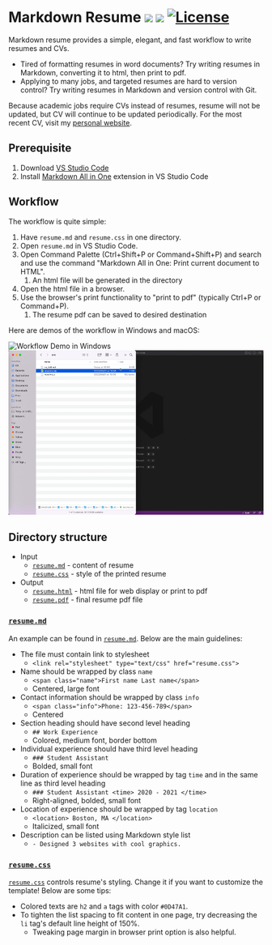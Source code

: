 # Markdown Resume <img src="https://simpleicons.org/icons/markdown.svg" width=20> <img src="https://simpleicons.org/icons/visualstudiocode.svg" width=20> [![License](https://img.shields.io/github/license/tengjuilin/markdown-resume)](https://opensource.org/licenses/MIT)

Markdown resume provides a simple, elegant, and fast workflow to write resumes and CVs.

- Tired of formatting resumes in word documents? Try writing resumes in Markdown, converting it to html, then print to pdf.
- Applying to many jobs, and targeted resumes are hard to version control? Try writing resumes in Markdown and version control with Git.

Because academic jobs require CVs instead of resumes, resume will not be updated, but CV will continue to be updated periodically. For the most recent CV, visit my [personal website](https://tengjuilin.netlify.app/cv/cv_full/).

## Prerequisite

1. Download [VS Studio Code](https://code.visualstudio.com/)
2. Install [Markdown All in One](https://marketplace.visualstudio.com/items?itemName=yzhang.markdown-all-in-one) extension in VS Studio Code

## Workflow

The workflow is quite simple:

1. Have `resume.md` and `resume.css` in one directory.
2. Open `resume.md` in VS Studio Code.
3. Open Command Palette (Ctrl+Shift+P or Command+Shift+P) and search and use the command "Markdown All in One: Print current document to HTML".
   1. An html file will be generated in the directory
4. Open the html file in a browser.
5. Use the browser's print functionality to "print to pdf" (typically Ctrl+P or Command+P).
   1. The resume pdf can be saved to desired destination

Here are demos of the workflow in Windows and macOS:

![Workflow Demo in Windows](workflow-demo-win.gif)
![Workflow Demo in macOS](workflow-demo-macos.gif)

## Directory structure

- Input
  - [`resume.md`](source/resume.md) - content of resume
  - [`resume.css`](source/resume.css) - style of the printed resume
- Output
  - [`resume.html`](source/resume.html) - html file for web display or print to pdf
  - [`resume.pdf`](source/resume.pdf) - final resume pdf file

### [`resume.md`](source/resume.md)

An example can be found in [`resume.md`](source/resume.md). Below are the main guidelines:

- The file must contain link to stylesheet
  - `<link rel="stylesheet" type="text/css" href="resume.css">`
- Name should be wrapped by class `name`
  - `<span class="name">First name Last name</span>`
  - Centered, large font
- Contact information should be wrapped by class `info`
  - `<span class="info">Phone: 123-456-789</span>`
  - Centered
- Section heading should have second level heading
  - `## Work Experience`
  - Colored, medium font, border bottom
- Individual experience should have third level heading
  - `### Student Assistant`
  - Bolded, small font
- Duration of experience should be wrapped by tag `time` and in the same line as third level heading
  - `### Student Assistant <time> 2020 - 2021 </time>`
  - Right-aligned, bolded, small font
- Location of experience should be wrapped by tag `location`
  - `<location> Boston, MA </location>`
  - Italicized, small font
- Description can be listed using Markdown style list
  - `- Designed 3 websites with cool graphics.`

### [`resume.css`](source/resume.css)

[`resume.css`](source/resume.css) controls resume's styling. Change it if you want to customize the template! Below are some tips:

- Colored texts are `h2` and `a` tags with color `#0D47A1`.
- To tighten the list spacing to fit content in one page, try decreasing the `li` tag's default line height of 150%.
  - Tweaking page margin in browser print option is also helpful.
